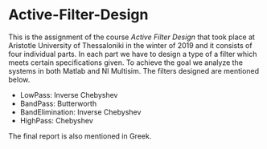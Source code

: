 # Active-Filter-Design
This is the assignment of the course _Active Filter Design_ that took place at Aristotle University of Thessaloniki in the winter of 2019 and it consists of four individual parts. In each part we have to design a type of a filter which meets certain specifications given. To achieve the goal we analyze the systems in both Matlab and NI Multisim. The filters designed are mentioned below. 

* LowPass:	       Inverse Chebyshev 
* BandPass: 	     Butterworth 
* BandElimination: Inverse Chebyshev 
* HighPass:        Chebyshev 

The final report is also mentioned in Greek.
